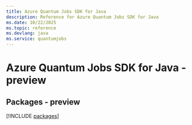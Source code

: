 ```yaml
---
title: Azure Quantum Jobs SDK for Java
description: Reference for Azure Quantum Jobs SDK for Java
ms.date: 10/22/2025
ms.topic: reference
ms.devlang: java
ms.service: quantumjobs
---
```

# Azure Quantum Jobs SDK for Java - preview
## Packages - preview
[!INCLUDE [packages](quantum-jobs-index.md)]